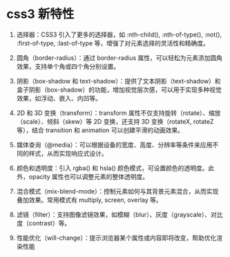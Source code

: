 # css3 新特性

1. 选择器：CSS3 引入了更多的选择器，如 :nth-child(), :nth-of-type(), :not(), :first-of-type, :last-of-type 等，增强了对元素选择的灵活性和精确度。

2. 圆角（border-radius）：通过 border-radius 属性，可以轻松为元素添加圆角效果，支持单个角或四个角分别设置。

3. 阴影（box-shadow 和 text-shadow）：提供了文本阴影（text-shadow）和盒子阴影（box-shadow）的功能，增加视觉层次感，可以用于实现多种视觉效果，如浮动、嵌入、内凹等。

4. 2D 和 3D 变换（transform）：transform 属性不仅支持旋转（rotate）、缩放（scale）、倾斜（skew）等 2D 变换，还支持 3D 变换（rotateX, rotateZ 等），结合 transition 和 animation 可以创建平滑的动画效果。

5. 媒体查询（@media）：可以根据设备的宽度、高度、分辨率等条件来应用不同的样式，从而实现响应式设计。

6. 颜色和透明度：引入 rgba() 和 hsla() 颜色模式，可设置颜色的透明度。此外，opacity 属性也可以调整元素的整体透明度。

7. 混合模式（mix-blend-mode）：控制元素如何与其背景元素混合，从而实现叠加效果。常用模式有 multiply, screen, overlay 等。

8. 滤镜（filter）：支持图像滤镜效果，如模糊（blur）、灰度（grayscale）、对比度（contrast）等。

9. 性能优化（will-change）：提示浏览器某个属性或内容即将改变，帮助优化渲染性能
